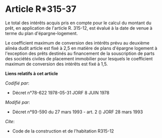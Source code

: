 # Article R*315-37

Le total des intérêts acquis pris en compte pour le calcul du montant du prêt, en application de l'article R. 315-12, est
évalué à la date de venue à terme du plan d'épargne-logement.

Le coefficient maximum de conversion des intérêts prévu au deuxième alinéa dudit article est fixé à 2,5 en matière de plans
d'épargne logement à l'exception des prêts destinés au financement de la souscription de parts des sociétés civiles de
placement immobilier pour lesquels le coefficient maximum de conversion des intérêts est fixé à 1,5.

**Liens relatifs à cet article**

_Codifié par_:

  - Décret n°78-622 1978-05-31 JORF 8 JUIN 1978

_Modifié par_:

  - Décret n°93-590 du 27 mars 1993 - art. 2 () JORF 28 mars 1993

_Cite_:

  - Code de la construction et de l'habitation R315-12
